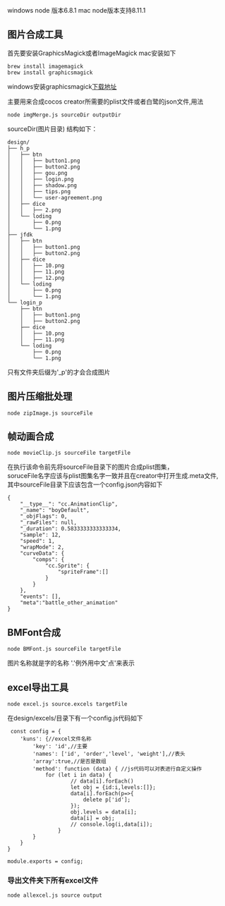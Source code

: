 windows node 版本6.8.1
mac node版本支持8.11.1
## 图片合成工具
首先要安装GraphicsMagick或者ImageMagick
mac安装如下
```
brew install imagemagick
brew install graphicsmagick
```
windows安装graphicsmagick[下载地址](http://www.graphicsmagick.org/INSTALL-windows.html)

主要用来合成cocos creator所需要的plist文件或者白鹭的json文件,用法<br>
```
node imgMerge.js sourceDir outputDir
```
sourceDir(图片目录) 结构如下：
```
design/
├── h_p
│   ├── btn
│   │   ├── button1.png
│   │   ├── button2.png
│   │   ├── gou.png
│   │   ├── login.png
│   │   ├── shadow.png
│   │   ├── tips.png
│   │   └── user-agreement.png
│   ├── dice
│   │   ├── 2.png
│   └── loding
│       ├── 0.png
│       └── 1.png
├── jfdk
│   ├── btn
│   │   ├── button1.png
│   │   ├── button2.png
│   ├── dice
│   │   ├── 10.png
│   │   ├── 11.png
│   │   ├── 12.png
│   └── loding
│       ├── 0.png
│       └── 1.png
└── login_p
    ├── btn
    │   ├── button1.png
    │   ├── button2.png
    ├── dice
    │   ├── 10.png
    │   ├── 11.png
    └── loding
        ├── 0.png
        └── 1.png
```
只有文件夹后缀为'_p'的才会合成图片

## 图片压缩批处理
```$xslt
node zipImage.js sourceFile
```
## 帧动画合成
```$xslt
node movieClip.js sourceFile targetFile
```
在执行该命令前先将sourceFile目录下的图片合成plist图集，<br>
soruceFile名字应该与plist图集名字一致并且在creator中打开生成.meta文件,<br>
其中sourceFile目录下应该包含一个config.json内容如下
```$xslt
{
	"__type__": "cc.AnimationClip",
	"_name": "boyDefault",
	"_objFlags": 0,
	"_rawFiles": null,
	"_duration": 0.5833333333333334,
	"sample": 12,
	"speed": 1,
	"wrapMode": 2,
	"curveData": {
		"comps": {
			"cc.Sprite": {
				"spriteFrame":[]
			}
		}
	},
	"events": [],
	"meta":"battle_other_animation"
}
```
## BMFont合成
```$xslt
node BMFont.js sourceFile targetFile
```
图片名称就是字的名称 '.'例外用中文'点'来表示
## excel导出工具
```$xslt
node excel.js source.excels targetFile
```
在design/excels/目录下有一个config.js代码如下
```$xslt
 const config = {
	'kuns': {//excel文件名称
		'key': 'id',//主要
		'names': ['id', 'order','level', 'weight'],//表头
		'array':true,//是否是数组
		'method': function (data) { //js代码可以对表进行自定义操作
			for (let i in data) {
      				// data[i].forEach()
      				let obj = {id:i,levels:[]};
      				data[i].forEach(p=>{
      					delete p['id'];
      				});
      				obj.levels = data[i];
      				data[i] = obj;
      				// console.log(i,data[i]);
      			}
		}
	}
}

module.exports = config;
```
### 导出文件夹下所有excel文件
```
node allexcel.js source output
```

